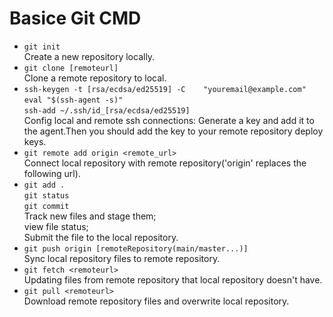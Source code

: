 # Basice Git CMD

* `git init`  
  Create a new repository locally.
* `git clone [remoteurl]`  
Clone a remote repository to local.
* `ssh-keygen -t [rsa/ecdsa/ed25519] -C    "youremail@example.com"`  
  `eval "$(ssh-agent -s)"`  
  `ssh-add ~/.ssh/id_[rsa/ecdsa/ed25519]`  
Config local and remote ssh connections: Generate a key and add it to the agent.Then you should add the key to your remote repository deploy keys.
* `git remote add origin <remote_url>`  
Connect local repository with remote repository('origin' replaces the following url).
* `git add .`  
  `git status`  
  `git commit`  
Track new files and stage them;  
view file status;  
Submit the file to the local repository.  
* `git push origin [remoteRepository(main/master...)]`  
Sync local repository files to remote repository.  
* `git fetch <remoteurl>`  
Updating files from remote repository that local repository doesn't have.  
* `git pull <remoteurl>`  
Download remote repository files and overwrite local repository.  
